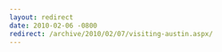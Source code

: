```yaml
---
layout: redirect
date: 2010-02-06 -0800
redirect: /archive/2010/02/07/visiting-austin.aspx/
---
```

